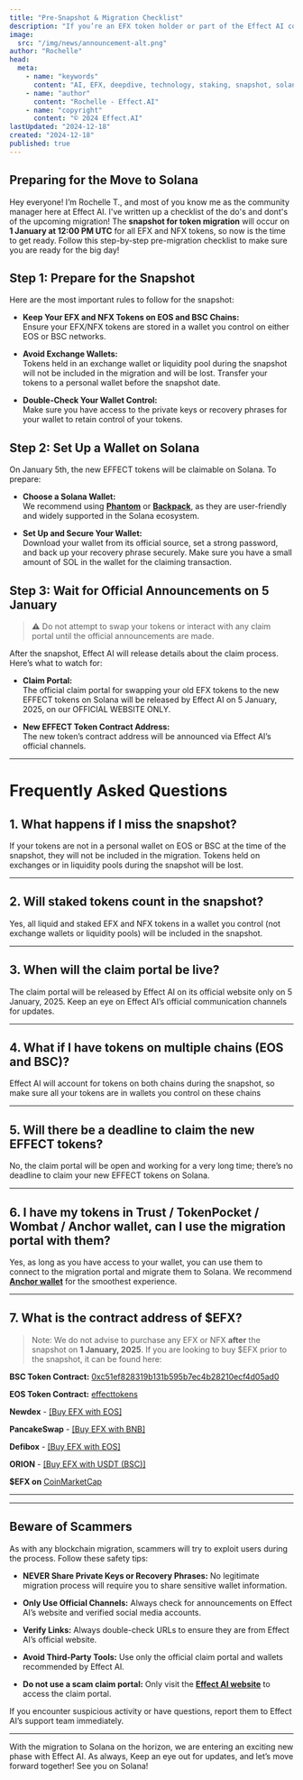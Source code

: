 ```yaml
---
title: "Pre-Snapshot & Migration Checklist"
description: "If you’re an EFX token holder or part of the Effect AI community, now is the time to get ready. Follow this step-by-step pre-migration checklist to ensure a smooth transition."
image:
  src: "/img/news/announcement-alt.png"
author: "Rochelle"
head:
  meta:
    - name: "keywords"
      content: "AI, EFX, deepdive, technology, staking, snapshot, solana, checklist, claiming"
    - name: "author"
      content: "Rochelle - Effect.AI"
    - name: "copyright"
      content: "© 2024 Effect.AI"
lastUpdated: "2024-12-18"
created: "2024-12-18"
published: true
---
```


## Preparing for the Move to Solana

Hey everyone! I’m Rochelle T., and most of you know me as the community manager here at Effect AI. I've written up a checklist of the do's and dont's of the upcoming migration! The **snapshot for token migration** will occur on **1 January at 12:00 PM UTC** for all EFX and NFX tokens, so now is the time to get ready. Follow this step-by-step pre-migration checklist to make sure you are ready for the big day!

## Step 1: Prepare for the Snapshot

Here are the most important rules to follow for the snapshot:

- **Keep Your EFX and NFX Tokens on EOS and BSC Chains:**  
Ensure your EFX/NFX tokens are stored in a wallet you control on either EOS or BSC networks.

- **Avoid Exchange Wallets:**  
Tokens held in an exchange wallet or liquidity pool during the snapshot will not be included in the migration and will be lost. Transfer your tokens to a personal wallet before the snapshot date.

- **Double-Check Your Wallet Control:**  
Make sure you have access to the private keys or recovery phrases for your wallet to retain control of your tokens.

## Step 2: Set Up a Wallet on Solana
  On January 5th, the new EFFECT tokens will be claimable on Solana. To prepare:

- **Choose a Solana Wallet:**  
We recommend using <a href="https://phantom.com/" target="_blank">**Phantom**</a> or <a href="https://backpack.app/" target="_blank">**Backpack**</a>, as they are user-friendly and widely supported in the Solana ecosystem.

- **Set Up and Secure Your Wallet:**  
Download your wallet from its official source, set a strong password, and back up your recovery phrase securely. Make sure you have a small amount of SOL in the wallet for the claiming transaction.

## Step 3: Wait for Official Announcements on 5 January

> ⚠️ Do not attempt to swap your tokens or interact with any claim portal until the official announcements are made.

After the snapshot, Effect AI will release details about the claim process. Here’s what to watch for:

- **Claim Portal:**  
The official claim portal for swapping your old EFX tokens to the new EFFECT tokens on Solana will be released by Effect AI on 5 January, 2025, on our OFFICIAL WEBSITE ONLY.

- **New EFFECT Token Contract Address:**  
The new token’s contract address will be announced via Effect AI’s official channels.



---

# Frequently Asked Questions

## 1. What happens if I miss the snapshot?

If your tokens are not in a personal wallet on EOS or BSC at the time of the snapshot, they will not be included in the migration. Tokens held on exchanges or in liquidity pools during the snapshot will be lost.

---

## 2. Will staked tokens count in the snapshot?

Yes, all liquid and staked EFX and NFX tokens in a wallet you control (not exchange wallets or liquidity pools) will be included in the snapshot.

---

## 3. When will the claim portal be live?

The claim portal will be released by Effect AI on its official website only on 5 January, 2025. Keep an eye on Effect AI’s official communication channels for updates.

---

## 4. What if I have tokens on multiple chains (EOS and BSC)?

Effect AI will account for tokens on both chains during the snapshot, so make sure all your tokens are in wallets you control on these chains

---

## 5. Will there be a deadline to claim the new EFFECT tokens?

No, the claim portal will be open and working for a very long time; there’s no deadline to claim your new EFFECT tokens on Solana.

---

## 6. I have my tokens in Trust / TokenPocket / Wombat / Anchor wallet, can I use the migration portal with them?

Yes, as long as you have access to your wallet, you can use them to connect to the migration portal and migrate them to Solana. We recommend <a href="https://www.greymass.com/anchor" target="_blank">**Anchor wallet**</a> for the smoothest experience.

---

## 7. What is the contract address of $EFX?


> Note: We do not advise to purchase any EFX or NFX **after** the snapshot on **1 January, 2025**. If you are looking to buy $EFX prior to the snapshot, it can be found here: 

**BSC Token Contract:** [0xc51ef828319b131b595b7ec4b28210ecf4d05ad0](https://bscscan.com/token/0xC51Ef828319b131B595b7ec4B28210eCf4d05aD0)

**EOS Token Contract:** [effecttokens](https://www.bloks.io/account/effecttokens)

**Newdex** - <a href="https://newdex.io/trade/effecttokens-efx-eos" target="_blank">[Buy EFX with EOS]</a>

**PancakeSwap** - <a href="https://pancakeswap.finance/swap?outputCurrency=0xc51ef828319b131b595b7ec4b28210ecf4d05ad0" target="_blank">[Buy EFX with BNB]</a>

**Defibox** - <a href="https://defibox.io/marketDetail/191" target="_blank">[Buy EFX with EOS]</a>

**ORION** - <a href="https://trade.orionprotocol.io/trade/EFX-USDT" target="_blank">[Buy EFX with USDT (BSC)]</a>

**$EFX on** <a href="https://coinmarketcap.com/currencies/effect-ai/" target="_blank">CoinMarketCap</a>

---
---

## Beware of Scammers

As with any blockchain migration, scammers will try to exploit users during the process. Follow these safety tips:

- **NEVER Share Private Keys or Recovery Phrases:** 
No legitimate migration process will require you to share sensitive wallet information.

- **Only Use Official Channels:** 
Always check for announcements on Effect AI’s website and verified social media accounts.

- **Verify Links:** 
Always double-check URLs to ensure they are from Effect AI’s official website.

- **Avoid Third-Party Tools:**
Use only the official claim portal and wallets recommended by Effect AI.

- **Do not use a scam claim portal:** 
Only visit the <a href="https://effect.ai" target="_blank">**Effect AI website**</a> to access the claim portal. 
 
If you encounter suspicious activity or have questions, report them to Effect AI’s support team immediately.

---

With the migration to Solana on the horizon, we are entering an exciting new phase with Effect AI. As always, Keep an eye out for updates, and let’s move forward together! See you on Solana!

